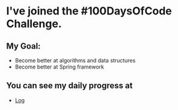 # I've joined the #100DaysOfCode Challenge.

## My Goal:
* Become better at algorithms and data structures
* Become better at Spring framework

## You can see my daily progress at
* [Log](log.md) 
